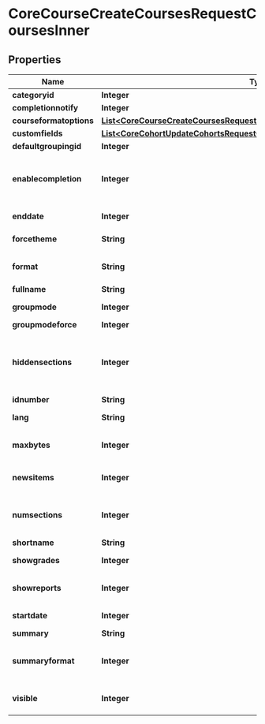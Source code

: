 

# CoreCourseCreateCoursesRequestCoursesInner


## Properties

| Name | Type | Description | Notes |
|------------ | ------------- | ------------- | -------------|
|**categoryid** | **Integer** | category id |  [optional] |
|**completionnotify** | **Integer** | 1: yes 0: no |  [optional] |
|**courseformatoptions** | [**List&lt;CoreCourseCreateCoursesRequestCoursesInnerCourseformatoptionsInner&gt;**](CoreCourseCreateCoursesRequestCoursesInnerCourseformatoptionsInner.md) |  |  [optional] |
|**customfields** | [**List&lt;CoreCohortUpdateCohortsRequestCohortsInnerCustomfieldsInner&gt;**](CoreCohortUpdateCohortsRequestCohortsInnerCustomfieldsInner.md) |  |  [optional] |
|**defaultgroupingid** | **Integer** | default grouping id |  [optional] |
|**enablecompletion** | **Integer** | Enabled, control via completion and activity settings. Disabled,                                         not shown in activity settings. |  [optional] |
|**enddate** | **Integer** | timestamp when the course end |  [optional] |
|**forcetheme** | **String** | name of the force theme |  [optional] |
|**format** | **String** | course format: weeks, topics, social, site,.. |  [optional] |
|**fullname** | **String** | full name |  [optional] |
|**groupmode** | **Integer** | no group, separate, visible |  [optional] |
|**groupmodeforce** | **Integer** | 1: yes, 0: no |  [optional] |
|**hiddensections** | **Integer** | (deprecated, use courseformatoptions) How the hidden sections in the course are displayed to students |  [optional] |
|**idnumber** | **String** | id number |  [optional] |
|**lang** | **String** | forced course language |  [optional] |
|**maxbytes** | **Integer** | largest size of file that can be uploaded into the course |  [optional] |
|**newsitems** | **Integer** | number of recent items appearing on the course page |  [optional] |
|**numsections** | **Integer** | (deprecated, use courseformatoptions) number of weeks/topics |  [optional] |
|**shortname** | **String** | course short name |  [optional] |
|**showgrades** | **Integer** | 1 if grades are shown, otherwise 0 |  [optional] |
|**showreports** | **Integer** | are activity report shown (yes &#x3D; 1, no &#x3D;0) |  [optional] |
|**startdate** | **Integer** | timestamp when the course start |  [optional] |
|**summary** | **String** | summary |  [optional] |
|**summaryformat** | **Integer** | summary format (1 &#x3D; HTML, 0 &#x3D; MOODLE, 2 &#x3D; PLAIN, or 4 &#x3D; MARKDOWN) |  [optional] |
|**visible** | **Integer** | 1: available to student, 0:not available |  [optional] |



